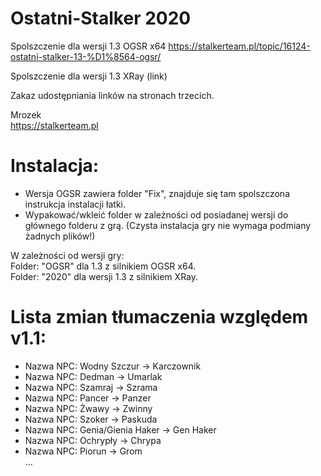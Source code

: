 # Ostatni-Stalker 2020

Spolszczenie dla wersji 1.3 OGSR x64 https://stalkerteam.pl/topic/16124-ostatni-stalker-13-%D1%8564-ogsr/  

Spolszczenie dla wersji 1.3 XRay  (link)


Zakaz udostępniania linków na stronach trzecich.  

Mrozek  
https://stalkerteam.pl


# **Instalacja:**

- Wersja OGSR zawiera folder "Fix", znajduje się tam spolszczona instrukcja instalacji łatki.
- Wypakować/wkleić folder w zależności od posiadanej wersji do głównego folderu z grą.
(Czysta instalacja gry nie wymaga podmiany żadnych plików!)


W zależności od wersji gry:  
Folder: "OGSR" dla 1.3 z silnikiem OGSR x64.  
Folder: "2020" dla wersji 1.3 z silnikiem XRay.


# **Lista zmian tłumaczenia względem v1.1:**  

- Nazwa NPC: Wodny Szczur -> Karczownik  
- Nazwa NPC: Dedman -> Umarlak  
- Nazwa NPC: Szamraj -> Szrama  
- Nazwa NPC: Pancer -> Panzer  
- Nazwa NPC: Żwawy -> Zwinny  
- Nazwa NPC: Szoker -> Paskuda  
- Nazwa NPC: Genia/Gienia Haker -> Gen Haker  
- Nazwa NPC: Ochrypły -> Chrypa  
- Nazwa NPC: Piorun -> Grom  
...
